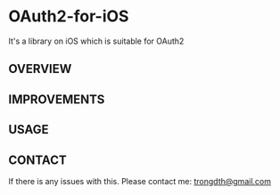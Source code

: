 # OAuth2-for-iOS
It's a library on iOS which is suitable for OAuth2

OVERVIEW
-------



IMPROVEMENTS
-------


USAGE
-------


CONTACT
-------
If there is any issues with this. Please contact me: trongdth@gmail.com
